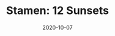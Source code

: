 ---
title: "Stamen: 12 Sunsets"
description: An interactive interrogation of Los Angeles' built environment and 50 years of photographs by Ed Ruscha for the Getty Research Institute.  Winner of a Webby award. Lead developer, interaction designer.
date: 2020-10-07
year: 2020
externalURL: https://12sunsets.getty.edu
tags:
 - tag: stamen
   link: https://stamen.com/stamens-12-sunsets-with-the-getty-museum-wins-webby-award-458f15920003/
 - tag: getty
   link: https://gagosian.com/news/2020/10/06/12-sunsets-exploring-ed-ruscha-archive-getty-research-institute-interactive-website/
 - tag: semantics
   link: http://subject.space/projects-static/caption-obscura/
featured: true
---